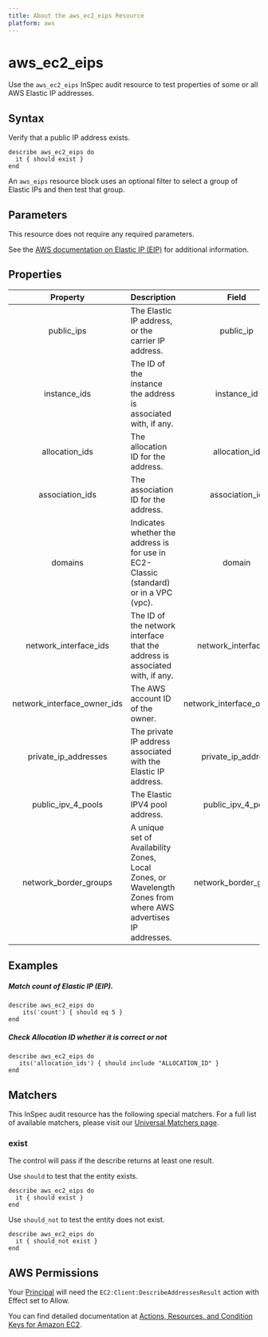 ```yaml
---
title: About the aws_ec2_eips Resource
platform: aws
---
```


# aws\_ec2\_eips

Use the `aws_ec2_eips` InSpec audit resource to test properties of some or all AWS Elastic IP addresses.

## Syntax

Verify that a public IP address exists.

    describe aws_ec2_eips do
      it { should exist }
    end

An `aws_eips` resource block uses an optional filter to select a group of Elastic IPs and then test that group.

## Parameters

This resource does not require any required parameters.

See the [AWS documentation on Elastic IP (EIP)](https://docs.aws.amazon.com/AWSCloudFormation/latest/UserGuide/aws-properties-ec2-eip.html) for additional information.

## Properties

| Property  | Description | Field |
| :---: | :--- | :---: |
| public_ips | The Elastic IP address, or the carrier IP address. | public_ip |
| instance_ids | The ID of the instance the address is associated with, if any. | instance_id |
| allocation_ids | The allocation ID for the address. | allocation_id |
| association_ids | The association ID for the address. | association_id |
| domains | Indicates whether the address is for use in EC2-Classic (standard) or in a VPC (vpc). | domain |
| network_interface_ids | The ID of the network interface that the address is associated with, if any. | network_interface_id |
| network_interface_owner_ids | The AWS account ID of the owner. | network_interface_owner_id |
| private_ip_addresses | The private IP address associated with the Elastic IP address. | private_ip_address |
| public_ipv_4_pools | The Elastic IPV4 pool address. | public_ipv_4_pool |
| network_border_groups | A unique set of Availability Zones, Local Zones, or Wavelength Zones from where AWS advertises IP addresses. | network_border_group |

## Examples

##### Match count of Elastic IP (EIP).
    describe aws_ec2_eips do
        its('count') { should eq 5 }
    end

##### Check Allocation ID whether it is correct or not
    describe aws_ec2_eips do
       its('allocation_ids') { should include "ALLOCATION_ID" }
    end

## Matchers

This InSpec audit resource has the following special matchers. For a full list of available matchers, please visit our [Universal Matchers page](https://www.inspec.io/docs/reference/matchers/).

### exist

The control will pass if the describe returns at least one result.

Use `should` to test that the entity exists.

    describe aws_ec2_eips do
      it { should exist }
    end

Use `should_not` to test the entity does not exist.

    describe aws_ec2_eips do
      it { should_not exist }
    end

## AWS Permissions

Your [Principal](https://docs.aws.amazon.com/IAM/latest/UserGuide/intro-structure.html#intro-structure-principal) will need the `EC2:Client:DescribeAddressesResult` action with Effect set to Allow.

You can find detailed documentation at [Actions, Resources, and Condition Keys for Amazon EC2](https://docs.aws.amazon.com/IAM/latest/UserGuide/list_amazonec2.html).
